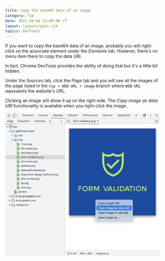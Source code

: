 ```yaml
---
title: Copy the base64 data of an image
category: Tip
date: 2021-04-04 13:09:00 +7
layout: layouts/post.njk
topics: DevTools
---
```


If you want to copy the base64 data of an image, probably you will right-click on the associate element under the _Elements_ tab. However, there's no menu item there to copy the data URI.

In fact, Chrome DevTools provides the ability of doing that but it's a little bit hidden.

Under the _Sources_ tab, click the _Page_ tab and you will see all the images of the page listed in the `top > WEB-URL > image` branch where `WEB-URL` represents the website's URL.

Clicking an image will show it up on the right side. The _Copy image as data URI_ functionality is available when you right-click the image.

![Copy image URI with DevTools](/img/copy-image-uri.png)
